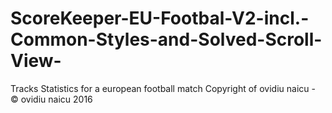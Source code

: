 # ScoreKeeper-EU-Footbal-V2-incl.-Common-Styles-and-Solved-Scroll-View-
Tracks Statistics for a european football match 
Copyright of ovidiu naicu - © ovidiu naicu 2016
